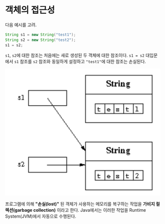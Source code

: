 # 객체의 접근성

다음 예시를 고려.
```java
String s1 = new String("test1");
String s2 = new String("test2");
s1 = s2;
```

`s1`, `s2`에 대한 참조는 처음에는 새로 생성된 두 객체에 대한 참조이다. `s1 = s2` 대입문에서 `s1` 참조를 `s2` 참조와 동일하게 설정하고 `"test1"`에 대한 참조는 손실된다.

![객체 참조](./images/객체참조.png)

프로그램에 의해 **"손실(lost)"** 된 객체가 사용하는 메모리를 복구하는 작업을 **가비지 컬렉션(garbage collection)** 이라고 한다. Java에서는 이러한 작업을 Runtime System(JVM)에서 자동으로 수행된다.